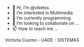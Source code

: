 - 👋 Hi, I’m @viketss
- 👀 I’m interested in Multimedia
- 🌱 I’m currently programming
- 💞️ I’m looking to collaborate on ...
- 📫 How to reach me ...

Victoria Cuomo - UADE - SISTEMAS

<!---
viketss/viketss is a ✨ special ✨ repository because its `README.md` (this file) appears on your GitHub profile.
You can click the Preview link to take a look at your changes.
--->
